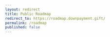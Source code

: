 ```yaml
---
layout: redirect
title: Public Roadmap
redirect_to: https://roadmap.downpayment.gift/
permalink: /roadmap
published: false
---
```


